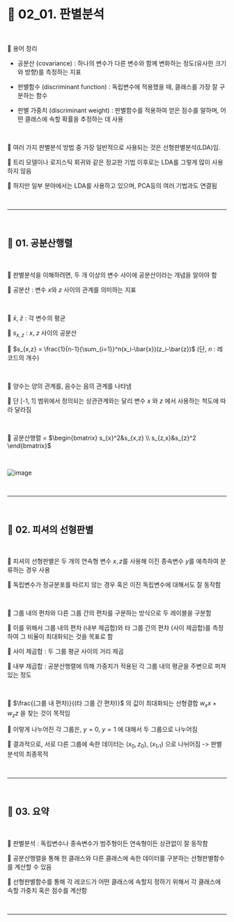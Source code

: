 # 🎰 02_01. 판별분석  

<br>  

🎲 용어 정리  

- 공분산 (covariance) : 하나의 변수가 다른 변수와 함께 변화하는 정도(유사한 크기와 방향)를 측정하는 지표  

- 판별함수 (discriminant function) : 독립변수에 적용했을 때, 클래스를 가장 잘 구분하는 함수  

- 판별 가중치 (discriminant weight) : 판별함수를 적용하여 얻은 점수를 말하며, 어떤 클래스에 속할 확률을 추정하는 데 사용  

<br>  

🎲 여러 가지 판별분석 방법 중 가장 일반적으로 사용되는 것은 선형판별분석(LDA)임.  

🎲 트리 모델이나 로지스틱 회귀와 같은 정교한 기법 이후로는 LDA를 그렇게 많이 사용하지 않음  

🎲 하지만 일부 분야에서는 LDA를 사용하고 있으며, PCA등의 여러 기법과도 연결됨  

<br>  

***  

<br>  

## 🎰 01. 공분산행렬  

<br>   

🎲 판별분석을 이해하려면, 두 개 이상의 변수 사이에 공분산이라는 개념을 알아야 함  

🎲 공분산 : 변수 $x$와 $z$ 사이의 관계를 의미하는 지표  

<br>  

🎲 $\bar{x}$, $\bar{z}$ : 각 변수의 평균  

🎲 $s_{x,z}$ : $x$, $z$ 사이의 공분산  

🎲 $s_{x,z} = \frac{1}{n-1}{\sum_{i=1}}^n(x_i-\bar{x})(z_i-\bar{z})$    (단, $n$ : 레코드의 개수)  

<br>  

🎲 양수는 양의 관계를, 음수는 음의 관계를 나타냄  

🎲 단 [-1, 1] 범위에서 정의되는 상관관계와는 달리 변수 $x$ 와 $z$ 에서 사용하는 척도에 따라 달라짐  

<br>  

🎲 공분산행렬 = $\begin{bmatrix} s_{x}^2&s_{x,z} \\ s_{z,x}&s_{z}^2 \end{bmatrix}$  

<br>  


![image](https://user-images.githubusercontent.com/65170165/224374005-af74fd22-5425-49fa-bdbf-34d78a4e2e0c.png)  




<br>  

***  

<br>  

## 🎰 02. 피셔의 선형판별  

<br>  

🎲 피셔의 선형판별은 두 개의 연속형 변수 $x, z$를 사용해 이진 종속변수 $y$를 예측하여 분류하는 경우 사용  

🎲 독립변수가 정규분포를 따르지 않는 경우 혹은 이진 독립변수에 대해서도 잘 동작함  

<br>  


🎲 그룹 내의 편차와 다른 그룹 간의 편차를 구분하는 방식으로 두 레이블을 구분함  

🎲 이를 위해서 그룹 내의 편차 (내부 제곱합)와 타 그룹 간의 편차 (사이 제곱합)를 측정하여 그 비율이 최대화되는 것을 목표로 함  

🎲 사이 제곱합 : 두 그룹 평균 사이의 거리 제곱  

🎲 내부 제곱합 : 공분산행렬에 의해 가중치가 적용된 각 그룹 내의 평균을 주변으로 퍼져있는 정도  

<br>  

🎲 $\frac{(그룹 내 편차)}{(타 그룹 간 편차)}$ 의 값이 최대화되는 선형결합 $w_xx + w_zz$ 을 찾는 것이 목적임

🎲 이렇게 나누어진 각 그룹은, $y=0$, $y=1$ 에 대해서 두 그룹으로 나누어짐  

🎲 결과적으로, 서로 다른 그룹에 속한 데이터는 $(x_0, z_0)$, $(x_1, _1)$ 으로 나뉘어짐 -> 판별분석의 최종목적  



<br>  

***  

<br>  

## 🎰 03. 요약  

<br>  

🎲 판별분석 : 독립변수나 종속변수가 범주형이든 연속형이든 상관없이 잘 동작함  

🎲 공분산행렬을 통해 한 클래스와 다른 클래스에 속한 데이터를 구분하는 선형판별함수를 계산할 수 있음  

🎲 선형판별함수를 통해 각 레코드가 어떤 클래스에 속할지 정하기 위해서 각 클래스에 속할 가중치 혹은 점수를 계산함  

<br>  

***  




